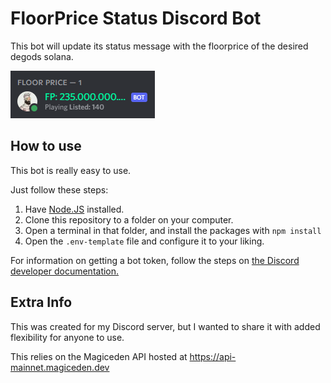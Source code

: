 # FloorPrice Status Discord Bot

This bot will update its status message with the floorprice of the desired degods solana.

![Example bot setup.](https://github.com/risdatamamal/degods-floorprice-status-discord-bot/blob/master/screenshot.png?raw=true)

## How to use

This bot is really easy to use.

Just follow these steps:
1. Have [Node.JS](https://nodejs.org) installed.
2. Clone this repository to a folder on your computer.
3. Open a terminal in that folder, and install the packages with `npm install`
4. Open the `.env-template` file and configure it to your liking.

For information on getting a bot token, follow the steps on [the Discord developer documentation.](https://discordapp.com/developers/docs/intro)

## Extra Info

This was created for my Discord server, but I wanted to share it with added flexibility for anyone to use.

This relies on the Magiceden API hosted at https://api-mainnet.magiceden.dev
